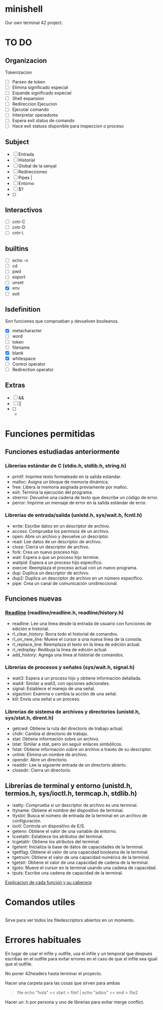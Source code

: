 # minishell
Our own terminal 42 project.

# TO DO

## Organizacion
Tokenizacion
- [ ] Parseo de token
- [ ] Elimina significado especial
- [ ] Expande significado especial
- [ ] Shell expansion
- [ ] Redireccion
Ejecucion
- [ ] Ejecutar comando
- [ ] Interpretar operadores
- [ ] Espera exit status de comando
- [ ] Hace exit statuss disponible para inspeccion o proceso
## Subject
- [ ] Entrada
- [ ] Historial
- [ ] Global de la senyal
- [ ] Redirecciones
- [ ] Pipes |
- [ ] Entorno
- [ ] $?
- [ ]
## Interactivos
- [ ] cntr-C
- [ ] cntr-D
- [ ] cntr-\
## builtins
- [ ] echo -n
- [ ] cd
- [ ] pwd
- [ ] export
- [ ] unset
- [x] env
- [ ] exit
## Isdefinition
Son funciones que comprueban y devuelven booleanos.
- [x] metacharacter
- [ ] word
- [ ] token
- [ ] filename
- [x] blank
- [x] whitespace
- [ ] Control operator
- [ ] Redirection operator
## Extras
- [ ] &&
- [ ] ||
- [ ] *

# Funciones permitidas

## Funciones estudiadas anteriormente
### Librerías estándar de C (stdio.h, stdlib.h, string.h)
- printf: Imprime texto formateado en la salida estándar.
- malloc: Asigna un bloque de memoria dinámica.
- free: Libera la memoria asignada previamente por malloc.
- exit: Termina la ejecución del programa.
- strerror: Devuelve una cadena de texto que describe un código de error.
- perror: Imprime un mensaje de error en la salida estándar de error.

### Librerías de entrada/salida (unistd.h, sys/wait.h, fcntl.h)
- write: Escribe datos en un descriptor de archivo.
- access: Comprueba los permisos de un archivo.
- open: Abre un archivo y devuelve un descriptor.
- read: Lee datos de un descriptor de archivo.
- close: Cierra un descriptor de archivo.
- fork: Crea un nuevo proceso hijo.
- wait: Espera a que un proceso hijo termine.
- waitpid: Espera a un proceso hijo específico.
- execve: Reemplaza el proceso actual con un nuevo programa.
- dup: Duplica un descriptor de archivo.
- dup2: Duplica un descriptor de archivo en un número específico.
- pipe: Crea un canal de comunicación unidireccional.

## Funciones nuevas
### [Readline](https://man7.org/linux/man-pages/man3/readline.3.html) (readline/readline.h, readline/history.h)
- readline: Lee una línea desde la entrada de usuario con funciones de edición e historial.
- rl_clear_history: Borra todo el historial de comandos.
- rl_on_new_line: Mueve el cursor a una nueva línea de la consola.
- rl_replace_line: Reemplaza el texto en la línea de edición actual.
- rl_redisplay: Redibuja la línea de edición actual.
- add_history: Agrega una línea al historial de comandos.

### Librerías de procesos y señales (sys/wait.h, signal.h)
- wait3: Espera a un proceso hijo y obtiene información detallada.
- wait4: Similar a wait3, con opciones adicionales.
- signal: Establece el manejo de una señal.
- sigaction: Examina o cambia la acción de una señal.
- kill: Envía una señal a un proceso.

### Librerías de sistema de archivos y directorios (unistd.h, sys/stat.h, dirent.h)
- getcwd: Obtiene la ruta del directorio de trabajo actual.
- chdir: Cambia el directorio de trabajo.
- stat: Obtiene información sobre un archivo.
- lstat: Similar a stat, pero sin seguir enlaces simbólicos.
- fstat: Obtiene información sobre un archivo a través de su descriptor.
- unlink: Elimina un nombre de archivo.
- opendir: Abre un directorio.
- readdir: Lee la siguiente entrada de un directorio abierto.
- closedir: Cierra un directorio.

## Librerías de terminal y entorno (unistd.h, termios.h, sys/ioctl.h, termcap.h, stdlib.h)
- isatty: Comprueba si un descriptor de archivo es una terminal.
- ttyname: Obtiene el nombre del dispositivo de terminal.
- ttyslot: Busca el número de entrada de la terminal en un archivo de configuración.
- ioctl: Controla un dispositivo de E/S.
- getenv: Obtiene el valor de una variable de entorno.
- tcsetattr: Establece los atributos del terminal.
- tcgetattr: Obtiene los atributos del terminal.
- tgetent: Inicializa la base de datos de capacidades de la terminal.
- tgetflag: Obtiene el valor de una capacidad booleana de la terminal.
- tgetnum: Obtiene el valor de una capacidad numérica de la terminal.
- tgetstr: Obtiene el valor de una capacidad de cadena de la terminal.
- tgoto: Mueve el cursor en la terminal usando una cadena de capacidad.
- tputs: Escribe una cadena de capacidad de la terminal.

[Explicacion de cada funcion y su cabecera](https://42-cursus.gitbook.io/guide/3-rank-03/minishell/functions)

# Comandos utiles

```ls -l /proc/$$/fd
```
Sirve para ver todos los filedescriptors abiertos en un momento.
# Errores habituales

En lugar de usar el infile y outfile, usa el infile y un temporal que despues escribas en el outfile para evitar errores en el caso de que el infile sea igual que el outfile.

No poner 42headers hasta terminar el proyecto.

Hacer una carpeta para las cosas que sirven para ambas

> file echo "hola" << start > file1 | echo "adios" << end > file2

Hacer un .h por persona y uno de librerias para evitar merge conflict.

